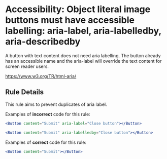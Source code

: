 # Accessibility: Object literal image buttons must have accessible labelling: aria-label, aria-labelledby, aria-describedby

<!-- end auto-generated rule header -->

A button with text content does not need aria labelling. The button already has an accessible name and the aria-label will override the text content for screen reader users.

<https://www.w3.org/TR/html-aria/>

## Rule Details

This rule aims to prevent duplicates of aria label.

Examples of **incorrect** code for this rule:

```jsx
<Button content="Submit" aria-label="Close button"></Button>
```

```jsx
<Button content="Submit" aria-labelledby="Close button"></Button>
```

Examples of **correct** code for this rule:

```jsx
<Button content="Submit"></Button>
```
